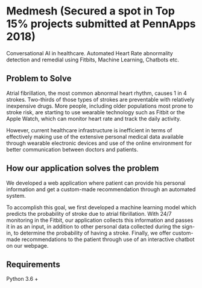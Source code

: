 # Medmesh (Secured a spot in Top 15% projects submitted at PennApps 2018)
Conversational AI in healthcare. Automated Heart Rate abnormality detection and remedial using Fitbits, Machine Learning, Chatbots etc. 

## Problem to Solve

Atrial fibrillation, the most common abnormal heart rhythm, causes 1 in 4 strokes. Two-thirds of those types of strokes are preventable with relatively inexpensive drugs. More people, including older populations most prone to stroke risk, are starting to use wearable technology such as Fitbit or the Apple Watch, which can monitor heart rate and track the daily activity.

However, current healthcare infrastructure is inefficient in terms of effectively making use of the extensive personal medical data available through wearable electronic devices and use of the online environment for better communication between doctors and patients.

## How our application solves the problem

We developed a web application where patient can provide his personal information and get a custom-made recommendation through an automated system.

To accomplish this goal, we first developed a machine learning model which predicts the probability of stroke due to atrial fibrillation. With 24/7 monitoring in the Fitbit, our application collects this information and passes it in as an input, in addition to other personal data collected during the sign-in, to determine the probability of having a stroke.
Finally, we offer custom-made recommendations to the patient through use of an interactive chatbot on our webpage.

## Requirements

Python 3.6 +


